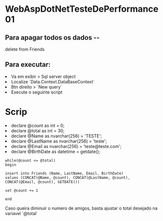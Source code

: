 # WebAspDotNetTesteDePerformance01

## Para apagar todos os dados --
<p> delete from Friends </p>

## Para executar:
<p>
	<li>Va em exibir > Sql server object</li>
	<li>Localize `Data.Context.DataBaseContext`</li>
	<li>Btn direito > `New query`</li>
	<li>Execute o seguinte script</li>
</p>

<h1>Scrip</h1>
<p>
	<li>declare @count		as int = 0;</li>
	<li>declare @total		as int = 30;</li>
	<li>declare @Name		as nvarchar(256) = 'TESTE';</li>
	<li>declare @LastName	as nvarchar(256) = 'teste';</li>
	<li>declare @Email		as nvarchar(256) = 'teste@teste.com';</li>
	<li>declare @BirthDate	as datetime = getdate();</li>

	while(@count <= @total) 
	begin

	insert into Friends (Name, LastName, Email, BirthDate)
	values (CONCAT(@Name, @count), CONCAT(@LastName, @count), CONCAT(@Email, @count), GETDATE())

	set @count += 1

	end
</p>


<p>
	Caso queira diminuir o numero de amigos, basta ajustar o total desejado na variavel `@total`	
<p>